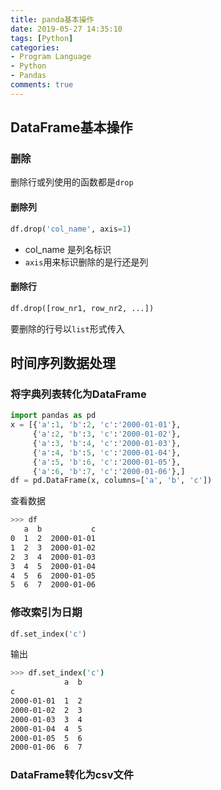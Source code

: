 ```yaml
---
title: panda基本操作
date: 2019-05-27 14:35:10
tags: [Python]
categories:
- Program Language
- Python
- Pandas
comments: true
---
```


## DataFrame基本操作
### 删除
删除行或列使用的函数都是`drop`

#### 删除列
```python
df.drop('col_name', axis=1)
```
* col_name 是列名标识
* `axis`用来标识删除的是行还是列

#### 删除行
```python
df.drop([row_nr1, row_nr2, ...])
```
要删除的行号以`list`形式传入

## 时间序列数据处理

### 将字典列表转化为DataFrame

```python
import pandas as pd
x = [{'a':1, 'b':2, 'c':'2000-01-01'}, 
     {'a':2, 'b':3, 'c':'2000-01-02'}, 
     {'a':3, 'b':4, 'c':'2000-01-03'},
     {'a':4, 'b':5, 'c':'2000-01-04'},
     {'a':5, 'b':6, 'c':'2000-01-05'},
     {'a':6, 'b':7, 'c':'2000-01-06'},]
df = pd.DataFrame(x, columns=['a', 'b', 'c'])
```
查看数据
```bash
>>> df
   a  b           c
0  1  2  2000-01-01
1  2  3  2000-01-02
2  3  4  2000-01-03
3  4  5  2000-01-04
4  5  6  2000-01-05
5  6  7  2000-01-06
```

### 修改索引为日期
```python
df.set_index('c')
```
输出
```bash
>>> df.set_index('c')
            a  b
c
2000-01-01  1  2
2000-01-02  2  3
2000-01-03  3  4
2000-01-04  4  5
2000-01-05  5  6
2000-01-06  6  7
```

### DataFrame转化为csv文件